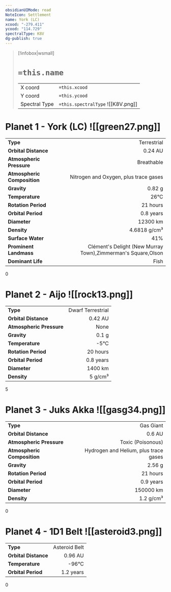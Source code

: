 ```yaml
---
obsidianUIMode: read
NoteIcon: Settlement
name: York (LC)
xcood: "-279.411"
ycood: "114.729"
spectralType: K8V
dg-publish: true
---
```

> [!infobox|wsmall]
> # `=this.name`
> | | |
> | - | - |
> | X coord | `=this.xcood` |
> | Y coord| `=this.ycood` |
> | Spectral Type | `=this.spectralType` ![[K8V.png]] |

# Planet 1 - York (LC) ![[green27.png]]
|                             |                           |
| --------------------------- | -------------------------:|
| **Type**                    |             Terrestrial |
| **Orbital Distance**        |   0.24 AU |
| **Atmospheric Pressure**    |       Breathable |
| **Atmospheric Composition** |      Nitrogen and Oxygen, plus trace gases |
| **Gravity**                 |        0.82 g |
| **Temperature**             |    26°C |
| **Rotation Period**         |  21 hours |
| **Orbital Period** | 0.8 years |
| **Diameter**                |      12300 km | 
| **Density**                 |    4.6818 g/cm³ |
| **Surface Water**           |           41% | 
| **Prominent Landmass**      |         Clément's Delight (New Murray Town),Zimmerman's Square,Olson | 
| **Dominant Life**           |         Fish |



0



# Planet 2 - Aijo ![[rock13.png]]
|                             |                           |
| --------------------------- | -------------------------:|
| **Type**                    |             Dwarf Terrestrial |
| **Orbital Distance**        |   0.42 AU |
| **Atmospheric Pressure**    |       None |
| **Gravity**                 |        0.1 g |
| **Temperature**             |    -5°C |
| **Rotation Period**         |  20 hours |
| **Orbital Period** | 0.8 years |
| **Diameter**                |      1400 km | 
| **Density**                 |    5 g/cm³ |



5



# Planet 3 - Juks Akka ![[gasg34.png]]
|                             |                           |
| --------------------------- | -------------------------:|
| **Type**                    |             Gas Giant |
| **Orbital Distance**        |   0.6 AU |
| **Atmospheric Pressure**    |       Toxic (Poisonous) |
| **Atmospheric Composition** |      Hydrogen and Helium, plus trace gases |
| **Gravity**                 |        2.56 g |
| **Rotation Period**         |  21 hours |
| **Orbital Period** | 0.9 years |
| **Diameter**                |      150000 km | 
| **Density**                 |    1.2 g/cm³ |



0



# Planet 4 - 1D1 Belt ![[asteroid3.png]]
|                             |                           |
| --------------------------- | -------------------------:|
| **Type**                    |             Asteroid Belt |
| **Orbital Distance**        |   0.96 AU |
| **Temperature**             |    -96°C |
| **Orbital Period** | 1.2 years |



0



